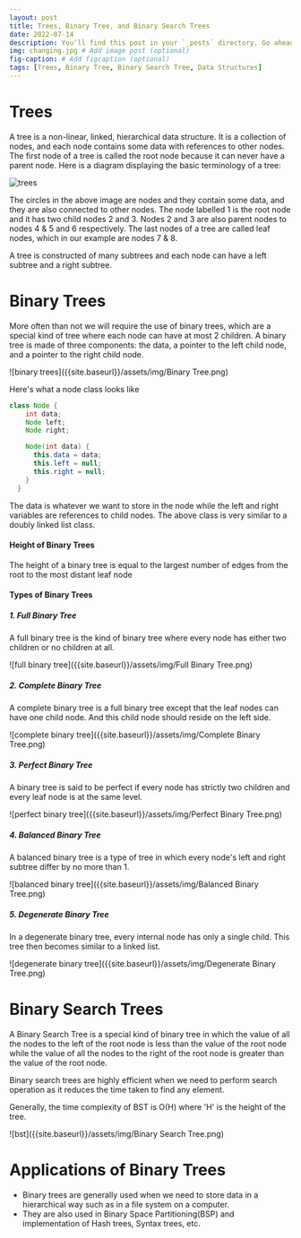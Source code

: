 ```yaml
---
layout: post
title: Trees, Binary Tree, and Binary Search Trees
date: 2022-07-14
description: You’ll find this post in your `_posts` directory. Go ahead and edit it and re-build the site to see your changes. # Add post description (optional)
img: changing.jpg # Add image post (optional)
fig-caption: # Add figcaption (optional)
tags: [Trees, Binary Tree, Binary Search Tree, Data Structures]
---
```


# Trees

A tree is a non-linear, linked, hierarchical data structure. It is a collection of nodes, and each node contains some data with references to other nodes. The first node of a tree is called the root node because it can never have a parent node. Here is a diagram displaying the basic terminology of a tree:

![trees]({{site.baseurl}}/assets/img/Trees.png)

The circles in the above image are nodes and they contain some data, and they are also connected to other nodes. The node labelled 1 is the root node and it has two child nodes 2 and 3. Nodes 2 and 3 are also parent nodes to nodes 4 & 5 and 6 respectively. The last nodes of a tree are called leaf nodes, which in our example are nodes 7 & 8.

A tree is constructed of many subtrees and each node can have a left subtree and a right subtree.

# Binary Trees

More often than not we will require the use of binary trees, which are a special kind of tree where each node can have at most 2 children. A binary tree is made of three components: the data, a pointer to the left child node, and a pointer to the right child node. 

![binary trees]({{site.baseurl}}/assets/img/Binary Tree.png)

Here's what a node class looks like

```java
class Node {
    int data;
    Node left;
    Node right;

    Node(int data) {
      this.data = data;
      this.left = null;
      this.right = null;
    }
  }
```

The data is whatever we want to store in the node while the left and right variables are references to child nodes. The above class is very similar to a doubly linked list class.

#### Height of Binary Trees

The height of a binary tree is equal to the largest number of edges from the root to the most distant leaf node

#### Types of Binary Trees

##### 1. Full Binary Tree

A full binary tree is the kind of binary tree where every node has either two children or no children at all.

![full binary tree]({{site.baseurl}}/assets/img/Full Binary Tree.png)

##### 2. Complete Binary Tree

A complete binary tree is a full binary tree except that the leaf nodes can have one child node. And this child node should reside on the left side.

![complete binary tree]({{site.baseurl}}/assets/img/Complete Binary Tree.png)

##### 3. Perfect Binary Tree

A binary tree is said to be perfect if every node has strictly two children and every leaf node is at the same level.

![perfect binary tree]({{site.baseurl}}/assets/img/Perfect Binary Tree.png)

##### 4. Balanced Binary Tree

A balanced binary tree is a type of tree in which every node's left and right subtree differ by no more than 1.

![balanced binary tree]({{site.baseurl}}/assets/img/Balanced Binary Tree.png)

##### 5. Degenerate Binary Tree

In a degenerate binary tree, every internal node has only a single child. This tree then becomes similar to a linked list.

![degenerate binary tree]({{site.baseurl}}/assets/img/Degenerate Binary Tree.png)

# Binary Search Trees

A Binary Search Tree is a special kind of binary tree in which the value of all the nodes to the left of the root node is less than the value of the root node while the value of all the nodes to the right of the root node is greater than the value of the root node.

Binary search trees are highly efficient when we need to perform search operation as it reduces the time taken to find any element.

Generally, the time complexity of BST is O(H) where 'H' is the height of the tree.

![bst]({{site.baseurl}}/assets/img/Binary Search Tree.png)

# Applications of Binary Trees

- Binary trees are generally used when we need to store data in a hierarchical way such as in a file system on a computer.
- They are also used in Binary Space Partitioning(BSP) and implementation of Hash trees, Syntax trees, etc.


 
